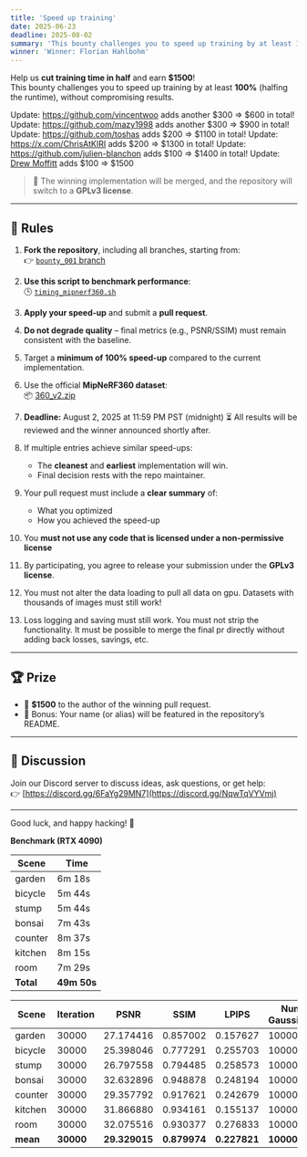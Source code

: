 ```yaml
---
title: 'Speed up training'
date: 2025-06-23
deadline: 2025-08-02
summary: 'This bounty challenges you to speed up training by at least 100% (halfing the runtime), without compromising results.'
winner: 'Winner: Florian Hahlbohm'
---
```

Help us **cut training time in half** and earn **$1500**!  
This bounty challenges you to speed up training by at least **100%** (halfing the runtime), without compromising results.

Update: https://github.com/vincentwoo adds another $300 => $600 in total!
Update: https://github.com/mazy1998 adds another $300 => $900 in total!
Update: https://github.com/toshas adds $200 => $1100 in total!
Update: https://x.com/ChrisAtKIRI adds $200 => $1300 in total!
Update: https://github.com/julien-blanchon adds $100 => $1400 in total!
Update: [Drew Moffitt](https://www.linkedin.com/in/drew-moffitt-gisp-0a4522157?utm_source=share&utm_campaign=share_via&utm_content=profile&utm_medium=ios_app) adds $100 => $1500

> 🔁 The winning implementation will be merged, and the repository will switch to a **GPLv3 license**.

---

## 🧾 Rules

1. **Fork the repository**, including all branches, starting from:  
   👉 [`bounty_001` branch](https://github.com/MrNeRF/gaussian-splatting-cuda/tree/bounty_001)

2. **Use this script to benchmark performance**:  
   🕒 [`timing_mipnerf360.sh`](https://github.com/MrNeRF/gaussian-splatting-cuda/blob/bounty_001/scripts/timing_mipnerf360.sh)

3. **Apply your speed-up** and submit a **pull request**.

4. **Do not degrade quality** – final metrics (e.g., PSNR/SSIM) must remain consistent with the baseline.

5. Target a **minimum of 100% speed-up** compared to the current implementation.

6. Use the official **MipNeRF360 dataset**:  
   📦 [360_v2.zip](http://storage.googleapis.com/gresearch/refraw360/360_v2.zip)

7. **Deadline:**  August 2, 2025 at 11:59 PM PST (midnight) 
   ⏳ All results will be reviewed and the winner announced shortly after.

8. If multiple entries achieve similar speed-ups:
   - The **cleanest** and **earliest** implementation will win.
   - Final decision rests with the repo maintainer.

9. Your pull request must include a **clear summary** of:
   - What you optimized
   - How you achieved the speed-up

10. You **must not use any code that is licensed under a non-permissive license**

11. By participating, you agree to release your submission under the **GPLv3 license**.

12. You must not alter the data loading to pull all data on gpu. Datasets with thousands of images must still work!

13. Loss logging and saving must still work. You must not strip the functionality. It must be possible to merge the final pr directly without adding back losses, savings, etc. 

---

## 🏆 Prize

- 💸 **$1500** to the author of the winning pull request.
- 🧠 Bonus: Your name (or alias) will be featured in the repository’s README.

---

## 📣 Discussion

Join our Discord server to discuss ideas, ask questions, or get help:  
👉 [https://discord.gg/6FaYg29MN7](https://discord.gg/NqwTqVYVmj)

---

Good luck, and happy hacking! 🚀

**Benchmark (RTX 4090)**

| Scene     | Time     |
|-----------|----------|
| garden    | 6m 18s   |
| bicycle   | 5m 44s   |
| stump     | 5m 44s   |
| bonsai    | 7m 43s   |
| counter   | 8m 37s   |
| kitchen   | 8m 15s   |
| room      | 7m 29s   |
| **Total** | **49m 50s** |


| Scene    | Iteration | PSNR          | SSIM         | LPIPS        | Num Gaussians |
| -------- | --------- | ------------- | ------------ | ------------ | ------------- |
| garden   | 30000     | 27.174416     | 0.857002     | 0.157627     | 1000000       |
| bicycle  | 30000     | 25.398046     | 0.777291     | 0.255703     | 1000000       |
| stump    | 30000     | 26.797558     | 0.794485     | 0.258573     | 1000000       |
| bonsai   | 30000     | 32.632896     | 0.948878     | 0.248194     | 1000000       |
| counter  | 30000     | 29.357792     | 0.917621     | 0.242679     | 1000000       |
| kitchen  | 30000     | 31.866880     | 0.934161     | 0.155137     | 1000000       |
| room     | 30000     | 32.075516     | 0.930377     | 0.276833     | 1000000       |
| **mean** | **30000** | **29.329015** | **0.879974** | **0.227821** | **1000000**   |
